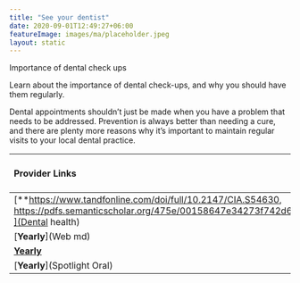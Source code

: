 ```yaml
---
title: "See your dentist"
date: 2020-09-01T12:49:27+06:00
featureImage: images/ma/placeholder.jpeg
layout: static
---
```


Importance of dental check ups

Learn about the importance of dental check-ups, and why you should have them regularly.

Dental appointments shouldn’t just be made when you have a problem that needs to be addressed. Prevention is always better than needing a cure, and there are plenty more reasons why it’s important to maintain regular visits to your local dental practice.

| Provider Links      | Free or Paid  |  
| :-----------          | :--------------:      |  
| [**https://www.tandfonline.com/doi/full/10.2147/CIA.S54630, https://pdfs.semanticscholar.org/475e/00158647e34273f742d61aa65391487bf825.pdf**](Dental health) | Online | 
| [**Yearly**](Web md) | Online | 
| [**Yearly**](OralB) | Online | 
| [**Yearly**](Spotlight Oral) |  | 
  

<br/><br/>






